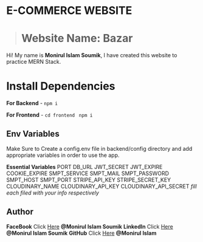 #   E-COMMERCE WEBSITE

> # Website Name:  Bazar

Hi! My name is **Monirul Islam Soumik**, I have created this website to practice  MERN Stack.


# Install Dependencies

**For Backend** - `npm i`

**For Frontend** - `cd frontend` ` npm i`

## Env Variables

Make Sure to Create a config.env file in backend/config directory and add appropriate variables in order to use the app.

**Essential Variables**
PORT
DB_URL
JWT_SECRET
JWT_EXPIRE
COOKIE_EXPIRE
SMPT_SERVICE
SMPT_MAIL
SMPT_PASSWORD
SMPT_HOST
SMPT_PORT
STRIPE_API_KEY
STRIPE_SECRET_KEY
CLOUDINARY_NAME
CLOUDINARY_API_KEY
CLOUDINARY_API_SECRET
_fill each filed with your info respectively_

## Author

**FaceBook** Click [Here](https://web.facebook.com/soumik.ahmad.5/) **@Monirul Islam Soumik**
**LinkedIn** Click [Here](www.linkedin.com/in/monirul-islam-soumik) **@Monirul Islam Soumik**
**GitHub** Click [Here](https://github.com/Monirul-Islam80) **@Monirul Islam**